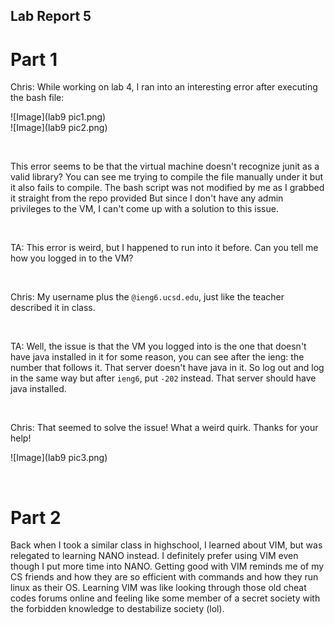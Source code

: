 ## Lab Report 5
# Part 1

Chris: While working on lab 4, I ran into an interesting error after executing the bash file:

![Image](lab9 pic1.png)
<br>
![Image](lab9 pic2.png)

<br>

This error seems to be that the virtual machine doesn't recognize junit as a valid library? You can see me trying to compile the file manually under it but it also fails to compile. The bash script was not modified by me as I grabbed it straight from the repo provided But since I don't have any admin privileges to the VM, I can't come up with a solution to this issue. 

<br>

TA: This error is weird, but I happened to run into it before. Can you tell me how you logged in to the VM?

<br>

Chris: My username plus the `@ieng6.ucsd.edu`, just like the teacher described it in class.

<br>

TA: Well, the issue is that the VM you logged into is the one that doesn't have java installed in it for some reason, you can see after the ieng: the number that follows it. That server doesn't have java in it. So log out and log in the same way but after `ieng6`, put `-202` instead. That server should have java installed.

<br>

Chris: That seemed to solve the issue! What a weird quirk. Thanks for your help!

![Image](lab9 pic3.png)

<br>



# Part 2

Back when I took a similar class in highschool, I learned about VIM, but was relegated to learning NANO instead. I definitely prefer using VIM even though I put more time into NANO. Getting good with VIM reminds me of my CS friends and how they are so efficient with commands and how they run linux as their OS. Learning VIM was like looking through those old cheat codes forums online and feeling like some member of a secret society with the forbidden knowledge to destabilize society (lol). 
